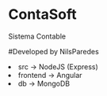 # ContaSoft
Sistema Contable

#Developed by NilsParedes

<li>src -> NodeJS (Express) </li>
<li>frontend -> Angular</li>
<li>db -> MongoDB</li>

